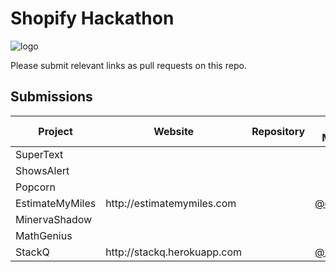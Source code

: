 # Shopify Hackathon

![logo](http://hackmcgill.com/images/logo.png)

Please submit relevant links as pull requests on this repo.

## Submissions

<table>
  <thead>
    <tr>
      <th>Project</th>
      <th>Website</th>
      <th>Repository</th>
      <th>Team Members</th>
    </tr>
  </thead>
  <tbody>
    <tr>
      <td>SuperText</td>
      <td></td>
      <td></td>
      <td></td>
    </tr>
    <tr>
      <td>ShowsAlert</td>
      <td></td>
      <td></td>
      <td></td>
    </tr>
    <tr>
      <td>Popcorn</td>
      <td></td>
      <td></td>
      <td></td>
    </tr>
    <tr>
      <td>EstimateMyMiles</td>
      <td>http://estimatemymiles.com</td>
      <td></td>
      <td><a href='https://github.com/dellsystem'>@dellsystem</a></td>
    </tr>
    <tr>
      <td>MinervaShadow</td>
      <td></td>
      <td></td>
      <td></td>
    </tr>
    <tr>
      <td>MathGenius</td>
      <td></td>
      <td></td>
      <td></td>
    </tr>
    <tr>
      <td>StackQ</td>
      <td>http://stackq.herokuapp.com</td>
      <td></td>
      <td><a href='https://github.com/xldenis'>@xldenis</a></td>
    </tr>
  </tbody>
</table>

